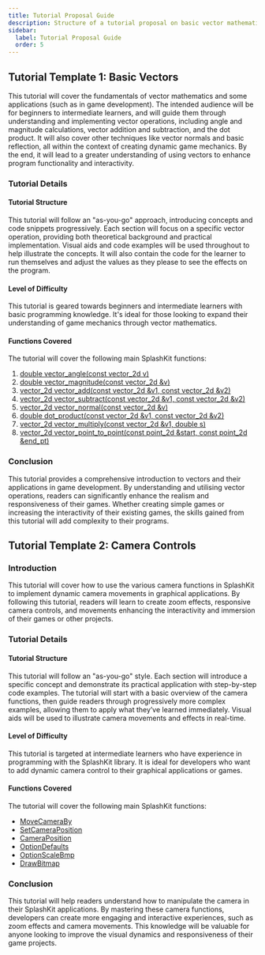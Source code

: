 ```yaml
---
title: Tutorial Proposal Guide
description: Structure of a tutorial proposal on basic vector mathematics and its applications in game development.
sidebar:
  label: Tutorial Proposal Guide
  order: 5
---
```


## Tutorial Template 1: Basic Vectors

This tutorial will cover the fundamentals of vector mathematics and some applications (such as in
game development). The intended audience will be for beginners to intermediate learners, and will
guide them through understanding and implementing vector operations, including angle and magnitude
calculations, vector addition and subtraction, and the dot product. It will also cover other
techniques like vector normals and basic reflection, all within the context of creating dynamic game
mechanics. By the end, it will lead to a greater understanding of using vectors to enhance program
functionality and interactivity.

### Tutorial Details

#### Tutorial Structure

This tutorial will follow an "as-you-go" approach, introducing concepts and code snippets
progressively. Each section will focus on a specific vector operation, providing both theoretical
background and practical implementation. Visual aids and code examples will be used throughout to
help illustrate the concepts. It will also contain the code for the learner to run themselves and
adjust the values as they please to see the effects on the program.

#### Level of Difficulty

This tutorial is geared towards beginners and intermediate learners with basic programming
knowledge. It's ideal for those looking to expand their understanding of game mechanics through
vector mathematics.

#### Functions Covered

The tutorial will cover the following main SplashKit functions:

1. [double vector_angle(const vector_2d v)](https://splashkit.io/api/physics/#vector-angle)
2. [double vector_magnitude(const vector_2d &v)](https://splashkit.io/api/physics/#vector-magnitude)
3. [vector_2d vector_add(const vector_2d &v1, const vector_2d &v2)](https://splashkit.io/api/physics/#vector-add)
4. [vector_2d vector_subtract(const vector_2d &v1, const vector_2d &v2)](https://splashkit.io/api/physics/#vector-subtract)
5. [vector_2d vector_normal(const vector_2d &v)](https://splashkit.io/api/physics/#vector-normal)
6. [double dot_product(const vector_2d &v1, const vector_2d &v2)](https://splashkit.io/api/physics/#dot-product)
7. [vector_2d vector_multiply(const vector_2d &v1, double s)](https://splashkit.io/api/physics/#vector-multiply)
8. [vector_2d vector_point_to_point(const point_2d &start, const point_2d &end_pt)](https://splashkit.io/api/physics/#vector-point-to-point)

### Conclusion

This tutorial provides a comprehensive introduction to vectors and their applications in game
development. By understanding and utilising vector operations, readers can significantly enhance the
realism and responsiveness of their games. Whether creating simple games or increasing the
interactivity of their existing games, the skills gained from this tutorial will add complexity to
their programs.

## Tutorial Template 2: Camera Controls

### Introduction

This tutorial will cover how to use the various camera functions in SplashKit to implement dynamic
camera movements in graphical applications. By following this tutorial, readers will learn to create
zoom effects, responsive camera controls, and movements enhancing the interactivity and immersion of
their games or other projects.

### Tutorial Details

#### Tutorial Structure

This tutorial will follow an "as-you-go" style. Each section will introduce a specific concept and
demonstrate its practical application with step-by-step code examples. The tutorial will start with
a basic overview of the camera functions, then guide readers through progressively more complex
examples, allowing them to apply what they’ve learned immediately. Visual aids will be used to
illustrate camera movements and effects in real-time.

#### Level of Difficulty

This tutorial is targeted at intermediate learners who have experience in programming with the
SplashKit library. It is ideal for developers who want to add dynamic camera control to their
graphical applications or games.

#### Functions Covered

The tutorial will cover the following main SplashKit functions:

- [MoveCameraBy](https://splashkit.io/api/camera/#move-camera-by-2)
- [SetCameraPosition](https://splashkit.io/api/camera/#set-camera-position)
- [CameraPosition](https://splashkit.io/api/camera/#camera-position)
- [OptionDefaults](https://splashkit.io/api/graphics/#option-defaults)
- [OptionScaleBmp](https://splashkit.io/api/graphics/#option-scale-bmp)
- [DrawBitmap](https://splashkit.io/api/graphics/#draw-bitmap-4)

### Conclusion

This tutorial will help readers understand how to manipulate the camera in their SplashKit
applications. By mastering these camera functions, developers can create more engaging and
interactive experiences, such as zoom effects and camera movements. This knowledge will be valuable
for anyone looking to improve the visual dynamics and responsiveness of their game projects.
